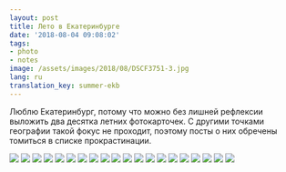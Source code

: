 ```yaml
---
layout: post
title: Лето в Екатеринбурге
date: '2018-08-04 09:08:02'
tags:
- photo
- notes
image: /assets/images/2018/08/DSCF3751-3.jpg
lang: ru
translation_key: summer-ekb
---
```


Люблю Екатеринбург, потому что можно без лишней рефлексии выложить два десятка летних фотокарточек. С другими точками географии такой фокус не проходит, поэтому посты о них обречены томиться в списке прокрастинации.

![](/assets/images/2018/08/DSCF3744-4.jpg)
![](/assets/images/2018/08/DSCF3746-3.jpg)
![](/assets/images/2018/08/DSCF3648-5.jpg)
![](/assets/images/2018/08/DSCF3649-4.jpg)
![](/assets/images/2018/08/DSCF3606-4.jpg)
![](/assets/images/2018/08/DSCF3727-3.jpg)
![](/assets/images/2018/08/DSCF3717-3.jpg)
![](/assets/images/2018/08/DSCF3718-3.jpg)
![](/assets/images/2018/08/DSCF3729-3.jpg)
![](/assets/images/2018/08/DSCF3859-3.jpg)
![](/assets/images/2018/08/DSCF3634-3.jpg)
![](/assets/images/2018/08/DSCF3674-3.jpg)
![](/assets/images/2018/08/DSCF3758-3.jpg)
![](/assets/images/2018/08/DSCF3751-3.jpg)
![](/assets/images/2018/08/DSCF3792-3.jpg)
![](/assets/images/2018/08/DSCF3802-3.jpg)
![](/assets/images/2018/08/DSCF3836-3.jpg)
![](/assets/images/2018/08/DSCF3755-3.jpg)
![](/assets/images/2018/08/DSCF3807-3.jpg)
![](/assets/images/2018/08/DSCF3860-3.jpg)
